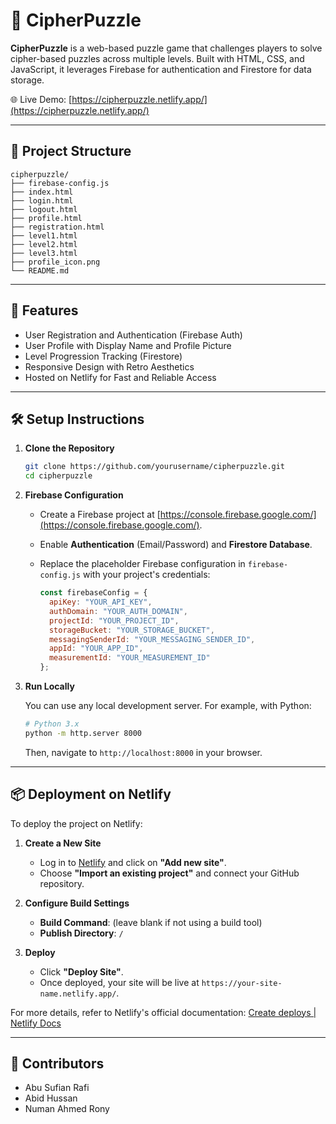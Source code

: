 # 🔐 CipherPuzzle

**CipherPuzzle** is a web-based puzzle game that challenges players to solve cipher-based puzzles across multiple levels. Built with HTML, CSS, and JavaScript, it leverages Firebase for authentication and Firestore for data storage.

🌐 Live Demo: [https://cipherpuzzle.netlify.app/](https://cipherpuzzle.netlify.app/)

---

## 📂 Project Structure

```
cipherpuzzle/
├── firebase-config.js
├── index.html
├── login.html
├── logout.html
├── profile.html
├── registration.html
├── level1.html
├── level2.html
├── level3.html
├── profile_icon.png
└── README.md
```

---

## 🚀 Features

* User Registration and Authentication (Firebase Auth)
* User Profile with Display Name and Profile Picture
* Level Progression Tracking (Firestore)
* Responsive Design with Retro Aesthetics
* Hosted on Netlify for Fast and Reliable Access

---

## 🛠️ Setup Instructions

1. **Clone the Repository**

   ```bash
   git clone https://github.com/yourusername/cipherpuzzle.git
   cd cipherpuzzle
   ```

2. **Firebase Configuration**

   * Create a Firebase project at [https://console.firebase.google.com/](https://console.firebase.google.com/).
   * Enable **Authentication** (Email/Password) and **Firestore Database**.
   * Replace the placeholder Firebase configuration in `firebase-config.js` with your project's credentials:

     ```javascript
     const firebaseConfig = {
       apiKey: "YOUR_API_KEY",
       authDomain: "YOUR_AUTH_DOMAIN",
       projectId: "YOUR_PROJECT_ID",
       storageBucket: "YOUR_STORAGE_BUCKET",
       messagingSenderId: "YOUR_MESSAGING_SENDER_ID",
       appId: "YOUR_APP_ID",
       measurementId: "YOUR_MEASUREMENT_ID"
     };
     ```

3. **Run Locally**

   You can use any local development server. For example, with Python:

   ```bash
   # Python 3.x
   python -m http.server 8000
   ```

   Then, navigate to `http://localhost:8000` in your browser.

---

## 📦 Deployment on Netlify

To deploy the project on Netlify:

1. **Create a New Site**

   * Log in to [Netlify](https://app.netlify.com/) and click on **"Add new site"**.
   * Choose **"Import an existing project"** and connect your GitHub repository.

2. **Configure Build Settings**

   * **Build Command**: (leave blank if not using a build tool)
   * **Publish Directory**: `/`

3. **Deploy**

   * Click **"Deploy Site"**.
   * Once deployed, your site will be live at `https://your-site-name.netlify.app/`.

For more details, refer to Netlify's official documentation: [Create deploys | Netlify Docs](https://docs.netlify.com/site-deploys/create-deploys/)

---

## 👥 Contributors

* Abu Sufian Rafi
* Abid Hussan
* Numan Ahmed Rony

